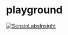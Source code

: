 # playground

[![SensioLabsInsight](https://insight.sensiolabs.com/projects/41cc74d5-66be-4cd8-9158-69b3f3248d6f/big.png)](https://insight.sensiolabs.com/projects/41cc74d5-66be-4cd8-9158-69b3f3248d6f)